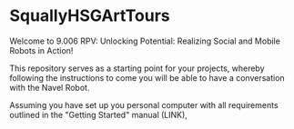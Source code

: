 # SquallyHSGArtTours

Welcome to 9.006 RPV: Unlocking Potential: Realizing Social and Mobile Robots in Action!

This repository serves as a starting point for your projects, whereby following the instructions to come you will be able to have a conversation with the Navel Robot.

Assuming you have set up you personal computer with all requirements outlined in the "Getting Started" manual (LINK), 
